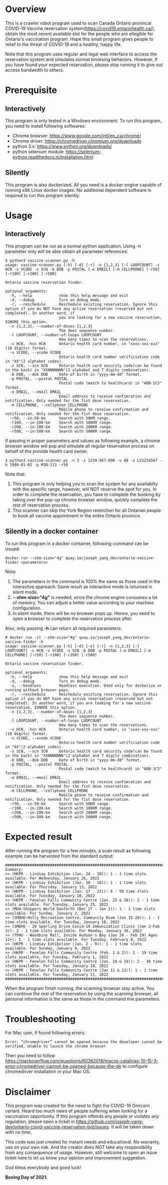 # Overview 
This is a crawler robot program used to scan Canada Ontario provincal COVID-19 Vaccine revervation system(https://covid19.ontariohealth.ca/), obtain the most recent available slot for the people who are ellegible for Ontario's vaccination program. Hope this small program gives people to relief to the threat of COVID-19 and a healthy, happy life. 

Note that this program uses regular and legal web interface to access the reservation system and simulates normal browsing behaviors. However, if you have found your expected reservation, please stop running it to give out access bandwidth to others. 

# Prerequisite
## Interactively
This program is only tested in a Windows environment. To run this program, you need to install following softwares:
- Chrome browser: https://www.google.com/intl/en_ca/chrome/
- Chrome driver: https://chromedriver.chromium.org/downloads
- python 3.x: https://www.python.org/downloads/
- python selenium module: https://selenium-python.readthedocs.io/installation.html

## Silently
This program is also dockerized. All you need is a docker engine capable of running x86 Linux docker images. No additional dependent software is required to run this program silently.

# Usage
## Interactively
This program can be run as a normal python application. Using -h parameter only will be able obtain all parameter references:
```
$ python3 vaccine-scanner.py -h
usage: vaccine-scanner.py [-h] [-d] [-r] -n {1,2,3} [-l LOOPCOUNT] -c HCN -v VCODE -s SCN -b DOB -p POSTAL [-e EMAIL] [-m CELLPHONE] [-r50] [-r100] [-r200] [-r500]

Ontario vaccine reservation finder.

optional arguments:
  -h, --help            show this help message and exit
  -d, --debug           Turn on debug mode.
  -r, --reschedule      Reschedule existing reservation. Ignore this option if you do NOT have any active reservation (reserved but not completed). In another word, if
                        you are looking for a new vaccine reservation, IGNORE this option.
  -n {1,2,3}, --number-of-doses {1,2,3}
                        The does sequence number.
  -l LOOPCOUNT, --number-of-loops LOOPCOUNT
                        How many times to scan the reservations.
  -c HCN, -hcn HCN      Ontario health card number, in "xxxx-xxx-xxx"(10 digits) format.
  -v VCODE, --vcode VCODE
                        Ontario health card number verificiation code in "XX"(2 alphabet codes).
  -s SCN, --scn SCN     Ontario health card security code(can be found in the back) in "XXNNNNNNN"(2 alphabet and 7 digits combination).
  -b DOB, --dob DOB     Date of birth in "yyyy-mm-dd" format.
  -p POSTAL, --postal POSTAL
                        Postal code (match to healthcard) in "A0B-1C3" format.
  -e EMAIL, --email EMAIL
                        Email address to receive confimration and notification. Only needed for the fist dose reservation.
  -m CELLPHONE, --cellphone CELLPHONE
                        Mobile phone to receive confirmation and notification. Only needed for the fist dose reservation.
  -r50, --in-50-km      Search with 50KM range.
  -r100, --in-100-km    Search with 100KM range.
  -r200, --in-200-km    Search with 200KM range.
  -r500, --in-500-km    Search with 500KM range.
  ```


If passing in proper parameters and values as following example, a chrome browser window will pop and simulate all regular reservation process on behalf of the provide health card owner.

```
$ python3 vaccine-scanner.py -n 3 -c 1234-567-890 -v AB -s LV1234567 -b 1980-01-02 -p M1N-2J3 -r50
```


Note that:
1. This program is only helping you to scan the system for any availablity with the specific range, however, will NOT reserve the spot for you. In order to complete the reservation, you have to complete the booking by taking over the pop-up chrome browser window, quickly complete the rest of reservation process. 
2. This scanner can skip the York Region restriction for all Ontarian people to book all vaccine appointment in the entire Ontario province. 

## Silently in a docker container
To run this program in a docker container, following command can be issued:
```
docker run --shm-size="4g" quay.io/joseph_yang_dev/ontario-vaccine-finder <parameters>
```

Note:
1. The parameters in the command is 100% the same as those used in the interactive approach. Same result as interactive mode is returned in silent mode.
2. **--shm-size="4g"** is needed, since the chrome engine consumes a lot of memory. You can adjust a better value according to your machine configuration.
3. In silent mode, there will be no browser pops up. Hence, you need to open a browser to complete the reservation process after.

Also, only passing **-h** can return all required parameters:
```
# docker run -it --shm-size="4g" quay.io/joseph_yang_dev/ontario-vaccine-finder -h
usage: vaccine-scanner.py [-h] [-d] [-x] [-r] -n {1,2,3} [-l LOOPCOUNT] -c HCN -v VCODE -s SCN -b DOB -p POSTAL [-e EMAIL] [-m CELLPHONE] [-r50] [-r100] [-r200] [-r500]

Ontario vaccine reservation finder.

optional arguments:
  -h, --help            show this help message and exit
  -d, --debug           Turn on debug mode.
  -x, --headless        Headless execution. Used only for dockerize or running without browser pops.
  -r, --reschedule      Reschedule existing reservation. Ignore this option if you do NOT have any active reservation (reserved but not completed). In another word, if you are looking for a new vaccine reservation, IGNORE this option.
  -n {1,2,3}, --number-of-doses {1,2,3}
                        The does sequence number.
  -l LOOPCOUNT, --number-of-loops LOOPCOUNT
                        How many times to scan the reservations.
  -c HCN, -hcn HCN      Ontario health card number, in "xxxx-xxx-xxx"(10 digits) format.
  -v VCODE, --vcode VCODE
                        Ontario health card number verificiation code in "XX"(2 alphabet codes).
  -s SCN, --scn SCN     Ontario health card security code(can be found in the back) in "XXNNNNNNN"(2 alphabet and 7 digits combination).
  -b DOB, --dob DOB     Date of birth in "yyyy-mm-dd" format.
  -p POSTAL, --postal POSTAL
                        Postal code (match to healthcard) in "A0B-1C3" format.
  -e EMAIL, --email EMAIL
                        Email address to receive confimration and notification. Only needed for the fist dose reservation.
  -m CELLPHONE, --cellphone CELLPHONE
                        Mobile phone to receive confirmation and notification. Only needed for the fist dose reservation.
  -r50, --in-50-km      Search with 50KM range.
  -r100, --in-100-km    Search with 100KM range.
  -r200, --in-200-km    Search with 200KM range.
  -r500, --in-500-km    Search with 500KM range.
```
# Expected result
After running the program for a few minutes, a scan result as following example can be harvested from the standard output:
```
###################################################################################################
Summary:
>> (HKPR - Lindsay Exhibition (Jan. 24 - 28)): 1 - 1 time slots available. For Wednesday, January 26, 2022
>> (HKPR - Lindsay Exhibition (Jan. 10 - 16)): 1 - 1 time slots available. For Thursday, January 13, 2022
>> (HKPR - Lindsay Exhibition (Jan. 17 - 23)): 6 - 50 time slots available. For Tuesday, January 18, 2022
>> (HKPR - Fenelon Falls Community Centre (Jan. 25 & 26)): 2 - 1 time slots available. For Tuesday, January 25, 2022
>> (MGH-Shoppers World Danforth (Dec 27 - Jan 2)): 1 - 1 time slots available. For Sunday, January 2, 2022
>> (SMDHU-Holly Recreation Centre, Community Room (Jan 15-20)): 1 - 1 time slots available. For Tuesday, January 18, 2022
>> (SMDHU - 29 Sperling Drive Covid-19 Immunization Clinic (Jan 2-Feb 3)): 2 - 1 time slots available. For Monday, January 10, 2022
>> (TPHU - Woodbine Mall, Inside Hudson's Bay (Jan 20 - Feb 19) Ages 12+): 1 - 1 time slots available. For Tuesday, February 8, 2022
>> (HKPR - Lindsay Exhibition (Jan. 2 - 9)): 1 - 1 time slots available. For Sunday, January 9, 2022
>> (HKPR - Fenelon Falls Community Centre (Feb. 1 & 2)): 2 - 19 time slots available. For Tuesday, February 1, 2022
>> (HKPR - Fenelon Falls Community Centre (Jan. 18 & 19)): 2 - 36 time slots available. For Tuesday, January 18, 2022
>> (HKPR - Fenelon Falls Community Centre (Jan 11 & 12)): 1 - 1 time slots available. For Tuesday, January 11, 2022
###################################################################################################
```

When the program finish running, the scanning browser stay active. You can continue the rest of the reservation by using the scanning browser, all personal information is the same as those in the command line parameters.

# Troubleshooting

For Mac user, if found following errors:
```
Error: “chromedriver” cannot be opened because the developer cannot be verified. Unable to launch the chrome browser
```
Then you need to follow https://stackoverflow.com/questions/60362018/macos-catalinav-10-15-3-error-chromedriver-cannot-be-opened-because-the-de to configure chromedriver installation in your Mac OS.

# Disclaimer
This program was created for the need to fight the COVID-19 Omicorn variant. Heard too much news of people suffering when looking for a vaccination opportunity. If this program offends any people or violates any regulation, please open a ticket in https://github.com/joseph-yang-dev/ontario-covid-vaccine-reservation-bot/issues. It will be taken down with no time. 

This code was just created for instant needs and educational. No warranty, use on your own risk. And the creator does NOT take any responsibility from any consequence of usage. However, still welcome to open an issue ticket here to let us know your opinion and improvement suggestion.

God bless everybody and good luck!

**Boxing Day of 2021.**
